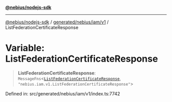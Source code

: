 [**@nebius/nodejs-sdk**](../../../../../README.md)

***

[@nebius/nodejs-sdk](../../../../../README.md) / [generated/nebius/iam/v1](../README.md) / ListFederationCertificateResponse

# Variable: ListFederationCertificateResponse

> **ListFederationCertificateResponse**: `MessageFns`\<[`ListFederationCertificateResponse`](../interfaces/ListFederationCertificateResponse.md), `"nebius.iam.v1.ListFederationCertificateResponse"`\>

Defined in: src/generated/nebius/iam/v1/index.ts:7742
